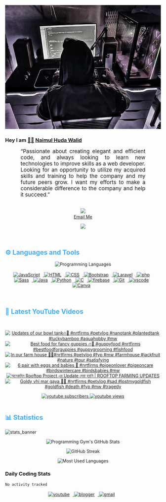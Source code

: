 <!-- ![github_cover_banner](https://www.digitalsolutionservices.com/img/services/web%20development.gif)-->

<div align="center" style="display:block;">
    <img height="400px" width="100%" alt="github cover banner" src="https://raw.githubusercontent.com/NaimulHudaWalid/NaimulHudaWalid/main/272276268_3114779035434264_920860974401480824_n.jpg"/> 
</div>

### Hey I am [👨🏻‍][facebook] [Naimul Huda Walid][youtube]



<p align:"center" style="text-align: justify; margin: 0 50px; font-size: 17px;" >
   “Passionate about creating elegant and efficient code, and always looking to learn new technologies to improve skills as a web developer. Looking for an opportunity to utilize my acquired skills and training to help the company and my future peers grow. I want my efforts to make a considerable difference to the company and help it succeed.”
<br>
<br>
<div align="center">

![](https://visitor-badge.glitch.me/badge?page_id=NaimulHudaWalid)
    <br />
[Email Me](mailto:dev.naimulhuda@gmail.com)
</div>
</p>
<!-- Typing SVG by DenverCoder1 - https://github.com/DenverCoder1/readme-typing-svg -->
<p align="center">
<!--   <a href="https://github.com/DenverCoder1/readme-typing-svg"> -->
    <img src="https://readme-typing-svg.herokuapp.com?color=E22FE4&width=380&height=45&lines=Open-Source+Enthusiast;Learning+In+Public;Empowering+Others;Nice+To+Meet+You+...&center=true"></a>

</p>
<br>
<!-- Languages and Tools -->

<h2 style="color: #44AEFB">⚙️ Languages and Tools</h2>
<div align="center" style="display:block;">
    <img width="100px" alt="Programming Languages" src="https://user-images.githubusercontent.com/78341798/194531121-47b0119a-ce00-439d-b586-125f86acb098.png"/> 
</div>
<br>   
<!-- Icons Resources -->
<!-- https://devicon.dev/ -->
<!-- https://cdn.jsdelivr.net/npm/simple-icons@v3/icons/ -->
<div align="center">
  <a href="https://developer.mozilla.org/en-US/docs/Web/JavaScript" target="_blank" rel="noreferrer">
      <img  alt="JavaScript" height="50px" style="padding-right:10px;" src="https://cdn.jsdelivr.net/gh/devicons/devicon/icons/javascript/javascript-plain.svg"/>
  </a>
  
 
  <a href="https://developer.mozilla.org/en-US/docs/Web/HTML" target="_blank" rel="noreferrer">
      <img  alt="HTML" height="50px" style="padding-right:10px;" src="https://cdn.jsdelivr.net/gh/devicons/devicon/icons/html5/html5-original.svg"/>
  </a>
  <a href="https://developer.mozilla.org/en-US/docs/Web/CSS" target="_blank" rel="noreferrer">
      <img  alt="CSS" height="50px" style="padding-right:10px;" src="https://cdn.jsdelivr.net/gh/devicons/devicon/icons/css3/css3-original.svg"/>
  </a>
  <a href="https://getbootstrap.com/" target="_blank" rel="noreferrer">
      <img  alt="Bootstrap" height="50px" style="padding-right:10px;" src="https://cdn.jsdelivr.net/gh/devicons/devicon/icons/bootstrap/bootstrap-original.svg"/>
  </a> 
  <a href="https://laravel.com/" target="_blank" rel="noreferrer">
      <img  alt="Laravel" height="50px" style="padding-right:10px;" src="https://cdn.jsdelivr.net/gh/devicons/devicon/icons/laravel/laravel-plain.svg"/>
  </a>
  <a href="https://www.php.net/" target="_blank" rel="noreferrer">
      <img  alt="php" height="50px" style="padding-right:10px;" src="https://cdn.jsdelivr.net/gh/devicons/devicon/icons/php/php-original.svg"/>
  </a>
  <a href="https://sass-lang.com/" target="_blank" rel="noreferrer">
      <img  alt="Sass" height="50px" style="padding-right:10px;" src="https://cdn.jsdelivr.net/gh/devicons/devicon/icons/sass/sass-original.svg"/>
  </a>
  <a href="https://www.java.com/en/" target="_blank" rel="noreferrer">
      <img  alt="Java" height="50px" style="padding-right:10px;" src="https://cdn.jsdelivr.net/gh/devicons/devicon/icons/java/java-original.svg"/>
  </a>    
  <a href="https://www.python.org/" target="_blank" rel="noreferrer">
      <img  alt="Python" height="50px" style="padding-right:10px;" src="https://cdn.jsdelivr.net/gh/devicons/devicon/icons/python/python-original.svg"/>
  </a>
  <a href="https://www.cprogramming.com/" target="_blank" rel="noreferrer">
      <img  alt="C" height="50px" style="padding-right:10px;" src="https://cdn.jsdelivr.net/gh/devicons/devicon/icons/c/c-original.svg"/>
  </a>
  
  <a href="https://firebase.google.com/" target="_blank" rel="noreferrer">
      <img  alt="firebase" height="50px" style="padding-right:10px;" src="https://cdn.jsdelivr.net/gh/devicons/devicon/icons/firebase/firebase-plain.svg"/>
  </a>
 
  <a href="https://git-scm.com/" target="_blank" rel="noreferrer">
      <img  alt="Git" height="50px" style="padding-right:10px;" src="https://cdn.jsdelivr.net/gh/devicons/devicon/icons/git/git-original.svg"/>
  </a>
  
  <a href="https://code.visualstudio.com/" target="_blank" rel="noreferrer">
      <img  alt="vscode" height="50px" style="padding-right:10px;"src="https://cdn.jsdelivr.net/gh/devicons/devicon/icons/vscode/vscode-original.svg"/>
  </a>
  <a href="https://www.canva.com/" target="_blank" rel="noreferrer">
      <img  alt="Canva" height="50px" style="padding-right:10px;" src="https://cdn.jsdelivr.net/gh/devicons/devicon/icons/canva/canva-original.svg"/> 
  </a>
</div>
<br>
<br>

<!-- Latest YouTube Videos -->

<h2 style="color: #44AEFB">🎦 Latest YouTube Videos</h2>
<br />

<!-- Resource/Reference: https://github.com/DenverCoder1/github-readme-youtube-cards -->
<div class="youtube videos cards" align="center">

<!-- BEGIN YOUTUBE-CARDS -->
[![Updates of our bowl tank🔥🖤 #nrtfirms #petvlog #nanotank #plantedtank #luckybamboo #aquahobby #mw](https://ytcards.demolab.com/?id=L8m6miiRqmA&title=Updates+of+our+bowl+tank%F0%9F%94%A5%F0%9F%96%A4+%23nrtfirms+%23petvlog+%23nanotank+%23plantedtank+%23luckybamboo+%23aquahobby+%23mw&lang=en&timestamp=1703209272&background_color=%230d1117&title_color=%23ffffff&stats_color=%23dedede&max_title_lines=1&width=250&border_radius=5 "Updates of our bowl tank🔥🖤 #nrtfirms #petvlog #nanotank #plantedtank #luckybamboo #aquahobby #mw")](https://www.youtube.com/watch?v=L8m6miiRqmA)
[![Best food for fancy guppies 🔥🖤 #guppyfood #nrtfirms #bestfoodforguppies #guppygrooming #fishfood](https://ytcards.demolab.com/?id=NAD_H_KZtEs&title=Best+food+for+fancy+guppies+%F0%9F%94%A5%F0%9F%96%A4+%23guppyfood+%23nrtfirms+%23bestfoodforguppies+%23guppygrooming+%23fishfood&lang=en&timestamp=1703180355&background_color=%230d1117&title_color=%23ffffff&stats_color=%23dedede&max_title_lines=1&width=250&border_radius=5 "Best food for fancy guppies 🔥🖤 #guppyfood #nrtfirms #bestfoodforguppies #guppygrooming #fishfood")](https://www.youtube.com/watch?v=NAD_H_KZtEs)
[![In our farm house 🖤🔥#nrtfirms #petvlog #fyp #mw #farmhouse #jackfruit #nature #tour #satisfying](https://ytcards.demolab.com/?id=bH5dO-KY4kI&title=In+our+farm+house+%F0%9F%96%A4%F0%9F%94%A5%23nrtfirms+%23petvlog+%23fyp+%23mw+%23farmhouse+%23jackfruit+%23nature+%23tour+%23satisfying&lang=en&timestamp=1703119938&background_color=%230d1117&title_color=%23ffffff&stats_color=%23dedede&max_title_lines=1&width=250&border_radius=5 "In our farm house 🖤🔥#nrtfirms #petvlog #fyp #mw #farmhouse #jackfruit #nature #tour #satisfying")](https://www.youtube.com/watch?v=bH5dO-KY4kI)
[![6 pair with eggs and babies 🥰 #nrtfirms #pigeonlover #pigeoncare #birdswintercare #birdsbabies #mw](https://ytcards.demolab.com/?id=2rv7j6Y059A&title=6+pair+with+eggs+and+babies+%F0%9F%A5%B0+%23nrtfirms+%23pigeonlover+%23pigeoncare+%23birdswintercare+%23birdsbabies+%23mw&lang=en&timestamp=1703116933&background_color=%230d1117&title_color=%23ffffff&stats_color=%23dedede&max_title_lines=1&width=250&border_radius=5 "6 pair with eggs and babies 🥰 #nrtfirms #pigeonlover #pigeoncare #birdswintercare #birdsbabies #mw")](https://www.youtube.com/watch?v=2rv7j6Y059A)
[![অনেকদিন Rooftop Project এর Update দেয়া হয়নি | ROOFTOP FARMING UPDATES](https://ytcards.demolab.com/?id=B-ujSBKUmxw&title=%E0%A6%85%E0%A6%A8%E0%A7%87%E0%A6%95%E0%A6%A6%E0%A6%BF%E0%A6%A8+Rooftop+Project+%E0%A6%8F%E0%A6%B0+Update+%E0%A6%A6%E0%A7%87%E0%A7%9F%E0%A6%BE+%E0%A6%B9%E0%A7%9F%E0%A6%A8%E0%A6%BF+%7C+ROOFTOP+FARMING+UPDATES&lang=en&timestamp=1703111571&background_color=%230d1117&title_color=%23ffffff&stats_color=%23dedede&max_title_lines=1&width=250&border_radius=5 "অনেকদিন Rooftop Project এর Update দেয়া হয়নি | ROOFTOP FARMING UPDATES")](https://www.youtube.com/watch?v=B-ujSBKUmxw)
[![Goldy vhi mar gaya 🥲🥲 #nrtfirms #petvlog #sad #lostmygoldfish #goldfish #death #fyp #mw #tragedy](https://ytcards.demolab.com/?id=cATJVn4bZFg&title=Goldy+vhi+mar+gaya+%F0%9F%A5%B2%F0%9F%A5%B2+%23nrtfirms+%23petvlog+%23sad+%23lostmygoldfish+%23goldfish+%23death+%23fyp+%23mw+%23tragedy&lang=en&timestamp=1703093504&background_color=%230d1117&title_color=%23ffffff&stats_color=%23dedede&max_title_lines=1&width=250&border_radius=5 "Goldy vhi mar gaya 🥲🥲 #nrtfirms #petvlog #sad #lostmygoldfish #goldfish #death #fyp #mw #tragedy")](https://www.youtube.com/watch?v=cATJVn4bZFg)
<!-- END YOUTUBE-CARDS -->
</div>

<!-- Begin Youtube Buttons -->
<!-- Resource/Reference:  https://github.com/DenverCoder1/custom-icon-badges -->
<div class="youtube buttons" align="center">
    <a href="https://www.youtube.com/channel/UCa3YaFwzSII0kKg3Nads2dQ"  target="_blank">
        <img alt="youtube subscribers" src="https://img.shields.io/youtube/channel/subscribers/UCa3YaFwzSII0kKg3Nads2dQ?logo=youtube&logoColor=red&style=for-the-badge"/>
    </a> 
    <a href="https://www.youtube.com/channel/UCa3YaFwzSII0kKg3Nads2dQ"  target="_blank">
        <img alt="youtube views" src="https://custom-icon-badges.demolab.com/youtube/channel/views/UCa3YaFwzSII0kKg3Nads2dQ?color=%23E05D44&logo=eye&logoColor=white&style=for-the-badge&labelColor=#555555"/>
    </a> 
</div>
<br>
<!-- End Youtube Buttons -->

<!-- Statistics -->

<h2 style="color: #44AEFB">📊 Statistics</h2>

![stats_banner](https://user-images.githubusercontent.com/78341798/194534778-d662496c-ae00-4e8d-ae9b-b90912054e7f.gif)

<!-- Begin Stats Cards -->
<!-- Resources:  -->
<!-- Github & Languages Stats: https://github.com/naimul15-12090/github-readme-stats --> 
<!-- Streak Stats: https://github.com/denvercoder1/github-readme-streak-stats -->
<!-- Change the value after ?username= to your GitHub username. -->
<div class="stats" align="center">

![Programming Gym's GitHub Stats](https://github-readme-stats.vercel.app/api?username=NaimulHudaWalid&hide=stars&count_private=true&show_icons=true&theme=algolia&border_radius=20)

![GitHub Streak](https://streak-stats.demolab.com?user=NaimulHudaWalid&count_private=true&theme=algolia&border_radius=22)

![Most Used Languages](https://github-readme-stats.vercel.app/api/top-langs/?username=NaimulHudaWalid&langs_count=8&layout=compact&show_icons=true&theme=algolia&border_radius=20)
    
<!-- ![Top Langs](https://github-readme-stats.vercel.app/api/top-langs/?username=naimul15-12090&langs_count=8) -->
<!-- [![Top Langs](https://github-readme-stats.vercel.app/api/top-langs/?username=naimul15-12090&layout=compact)](https://github.com/anuraghazra/github-readme-stats)
 -->
    
</div>
<!--  End Stats Cards -->



### Daily Coding Stats
<!--START_SECTION:waka-->

```txt
No activity tracked
```

<!--END_SECTION:waka-->
<!-- Begin Footer -->
<!-- Icons Resources -->
<!-- https://devicon.dev/ -->
<div class="footer" align="center" style="margin:15px;">
    <a href="https://www.youtube.com/channel/UCa3YaFwzSII0kKg3Nads2dQ" target="_blank">
        <img  style="margin:0 10px 10px 0;" src="https://user-images.githubusercontent.com/78341798/194531650-698ef1b1-9cbd-4b4f-96ef-5a2ec4b5d7e6.svg" alt="youtube" width="40px"/>
    </a>
    <a href="https://www.linkedin.com/in/naimulhudawalid/" target="_blank">
        <img style="margin:0 10px 10px 0;" src="https://user-images.githubusercontent.com/78341798/194531458-b5dfeb1b-bad5-4dfa-909a-2e402262db9a.svg" alt="blogger" width="40px"/>
    </a>
    <a href="mailto:dev.naimulhuda@gmail.com" target="_blank">
        <img style="margin:0 10px 10px 0;" src="https://user-images.githubusercontent.com/78341798/194531383-ddb2b774-5bb9-491c-b601-4a4a7d9792fb.svg" alt="gmail" width="40px"/>
    </a>
</div>
<!-- End Footer -->

[youtube]: https://www.youtube.com/channel/UCa3YaFwzSII0kKg3Nads2dQ
[facebook]: https://www.facebook.com/profile.php?id=100007065945838
